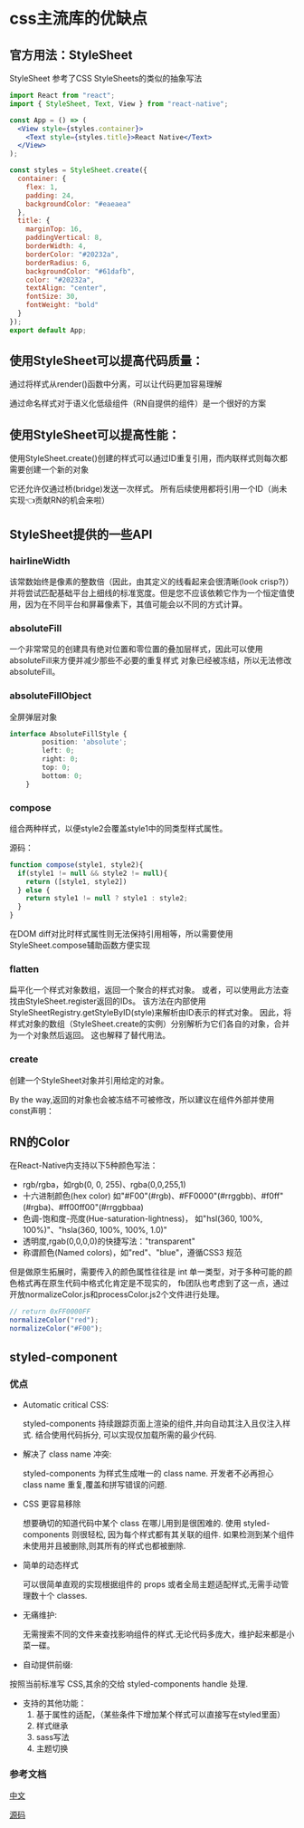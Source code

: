 # css主流库的优缺点

## 官方用法：StyleSheet

StyleSheet 参考了CSS StyleSheets的类似的抽象写法
```jsx
import React from "react";
import { StyleSheet, Text, View } from "react-native";

const App = () => (
  <View style={styles.container}>
    <Text style={styles.title}>React Native</Text>
  </View>
);

const styles = StyleSheet.create({
  container: {
    flex: 1,
    padding: 24,
    backgroundColor: "#eaeaea"
  },
  title: {
    marginTop: 16,
    paddingVertical: 8,
    borderWidth: 4,
    borderColor: "#20232a",
    borderRadius: 6,
    backgroundColor: "#61dafb",
    color: "#20232a",
    textAlign: "center",
    fontSize: 30,
    fontWeight: "bold"
  }
});
export default App;
```

## 使用StyleSheet可以提高代码质量：

   通过将样式从render()函数中分离，可以让代码更加容易理解
   
   通过命名样式对于语义化低级组件（RN自提供的组件）是一个很好的方案
   
## 使用StyleSheet可以提高性能：

  使用StyleSheet.create()创建的样式可以通过ID重复引用，而内联样式则每次都需要创建一个新的对象

  它还允许仅通过桥(bridge)发送一次样式。 所有后续使用都将引用一个ID（尚未实现👈贡献RN的机会来啦）
## StyleSheet提供的一些API

### hairlineWidth
该常数始终是像素的整数倍（因此，由其定义的线看起来会很清晰(look crisp?)）并将尝试匹配基础平台上细线的标准宽度。但是您不应该依赖它作为一个恒定值使用，因为在不同平台和屏幕像素下，其值可能会以不同的方式计算。

### absoluteFill
一个非常常见的创建具有绝对位置和零位置的叠加层样式，因此可以使用 absoluteFill来方便并减少那些不必要的重复样式
对象已经被冻结，所以无法修改absoluteFill。

### absoluteFillObject
全屏弹层对象
```ts
interface AbsoluteFillStyle {
        position: 'absolute';
        left: 0;
        right: 0;
        top: 0;
        bottom: 0;
    }
```
### compose
组合两种样式，以便style2会覆盖style1中的同类型样式属性。

源码：
```js
function compose(style1, style2){
  if(style1 != null && style2 != null){
    return ([style1, style2])
  } else {
    return style1 != null ? style1 : style2;
  }
}
```
在DOM diff对比时样式属性则无法保持引用相等，所以需要使用StyleSheet.compose辅助函数方便实现

### flatten

扁平化一个样式对象数组，返回一个聚合的样式对象。
或者，可以使用此方法查找由StyleSheet.register返回的IDs。
该方法在内部使用StyleSheetRegistry.getStyleByID(style)来解析由ID表示的样式对象。 因此，将样式对象的数组（StyleSheet.create的实例）分别解析为它们各自的对象，合并为一个对象然后返回。 这也解释了替代用法。

### create
创建一个StyleSheet对象并引用给定的对象。

By the way,返回的对象也会被冻结不可被修改，所以建议在组件外部并使用const声明：

## RN的Color

在React-Native内支持以下5种颜色写法：

- rgb/rgba，如rgb(0, 0, 255)、rgba(0,0,255,1)
- 十六进制颜色(hex color)
  如"#F00"(#rgb)、#FF0000"(#rrggbb)、#f0ff"(#rgba)、#ff00ff00"(#rrggbbaa)
- 色调-饱和度-亮度(Hue-saturation-lightness)，
  如"hsl(360, 100%, 100%)"、"hsla(360, 100%, 100%, 1.0)"
- 透明度,rgab(0,0,0,0)的快捷写法："transparent"
- 称谓颜色(Named colors)，如"red"、"blue"，遵循CSS3 规范

但是做原生拓展时，需要传入的颜色属性往往是 int 单一类型，对于多种可能的颜色格式再在原生代码中格式化肯定是不现实的，
fb团队也考虑到了这一点，通过开放normalizeColor.js和processColor.js2个文件进行处理。
```js
// return 0xFF0000FF
normalizeColor("red");    
normalizeColor("#F00");
```

## styled-component

### 优点
- Automatic critical CSS:

   styled-components 持续跟踪页面上渲染的组件,并向自动其注入且仅注入样式. 结合使用代码拆分, 可以实现仅加载所需的最少代码.
   
- 解决了 class name 冲突:

   styled-components 为样式生成唯一的 class name. 开发者不必再担心 class name 重复,覆盖和拼写错误的问题.
   
- CSS 更容易移除

    想要确切的知道代码中某个 class 在哪儿用到是很困难的. 使用 styled-components 则很轻松, 因为每个样式都有其关联的组件. 如果检测到某个组件未使用并且被删除,则其所有的样式也都被删除.
    
- 简单的动态样式

    可以很简单直观的实现根据组件的 props 或者全局主题适配样式,无需手动管理数十个 classes.
    
- 无痛维护: 
 
  无需搜索不同的文件来查找影响组件的样式.无论代码多庞大，维护起来都是小菜一碟。
  
- 自动提供前缀:
 
 按照当前标准写 CSS,其余的交给 styled-components handle 处理.

- 支持的其他功能：
  1. 基于属性的适配，（某些条件下增加某个样式可以直接写在styled里面）
  2. 样式继承
  3. sass写法
  4. 主题切换

### 参考文档

[中文](https://github.com/hengg/styled-components-docs-zh)

[源码](https://github.com/styled-components/styled-components/blob/main/packages/styled-components/src/models/StyledNativeComponent.ts)




